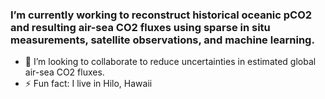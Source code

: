 ### I’m currently working to reconstruct historical oceanic pCO2 and resulting air-sea CO2 fluxes using sparse in situ measurements, satellite observations, and machine learning.
- 👯 I’m looking to collaborate to reduce uncertainties in estimated global air-sea CO2 fluxes.
- ⚡ Fun fact: I live in Hilo, Hawaii

<!--
**valbennington/valbennington** is a ✨ _special_ ✨ repository because its `README.md` (this file) appears on your GitHub profile.

Here are some ideas to get you started:

- 🔭 I’m currently working on reconstructing historical oceanic pCO2 and resulting air-sea CO2 fluxes using sparse in situ measurements and machine learning.
- 👯 I’m looking to collaborate to reduce uncertainties in estimated global air-sea CO2 fluxes.
- 😄 Pronouns: she/her
- ⚡ Fun fact: I live in Hilo, Hawaii
-->
